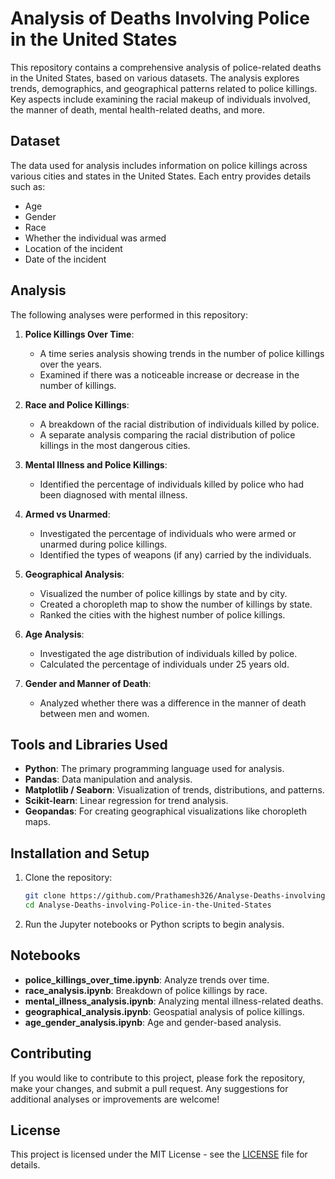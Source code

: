 # Analysis of Deaths Involving Police in the United States

This repository contains a comprehensive analysis of police-related deaths in the United States, based on various datasets. The analysis explores trends, demographics, and geographical patterns related to police killings. Key aspects include examining the racial makeup of individuals involved, the manner of death, mental health-related deaths, and more.

## Dataset

The data used for analysis includes information on police killings across various cities and states in the United States. Each entry provides details such as:
- Age
- Gender
- Race
- Whether the individual was armed
- Location of the incident
- Date of the incident

## Analysis

The following analyses were performed in this repository:

1. **Police Killings Over Time**:
   - A time series analysis showing trends in the number of police killings over the years.
   - Examined if there was a noticeable increase or decrease in the number of killings.

2. **Race and Police Killings**:
   - A breakdown of the racial distribution of individuals killed by police.
   - A separate analysis comparing the racial distribution of police killings in the most dangerous cities.

3. **Mental Illness and Police Killings**:
   - Identified the percentage of individuals killed by police who had been diagnosed with mental illness.

4. **Armed vs Unarmed**:
   - Investigated the percentage of individuals who were armed or unarmed during police killings.
   - Identified the types of weapons (if any) carried by the individuals.

5. **Geographical Analysis**:
   - Visualized the number of police killings by state and by city.
   - Created a choropleth map to show the number of killings by state.
   - Ranked the cities with the highest number of police killings.

6. **Age Analysis**:
   - Investigated the age distribution of individuals killed by police.
   - Calculated the percentage of individuals under 25 years old.

7. **Gender and Manner of Death**:
   - Analyzed whether there was a difference in the manner of death between men and women.

## Tools and Libraries Used

- **Python**: The primary programming language used for analysis.
- **Pandas**: Data manipulation and analysis.
- **Matplotlib / Seaborn**: Visualization of trends, distributions, and patterns.
- **Scikit-learn**: Linear regression for trend analysis.
- **Geopandas**: For creating geographical visualizations like choropleth maps.

## Installation and Setup

1. Clone the repository:
   ```bash
   git clone https://github.com/Prathamesh326/Analyse-Deaths-involving-Police-in-the-United-States.git
   cd Analyse-Deaths-involving-Police-in-the-United-States
   ```

2. Run the Jupyter notebooks or Python scripts to begin analysis.

## Notebooks

- **police_killings_over_time.ipynb**: Analyze trends over time.
- **race_analysis.ipynb**: Breakdown of police killings by race.
- **mental_illness_analysis.ipynb**: Analyzing mental illness-related deaths.
- **geographical_analysis.ipynb**: Geospatial analysis of police killings.
- **age_gender_analysis.ipynb**: Age and gender-based analysis.

## Contributing

If you would like to contribute to this project, please fork the repository, make your changes, and submit a pull request. Any suggestions for additional analyses or improvements are welcome!

## License

This project is licensed under the MIT License - see the [LICENSE](LICENSE) file for details.

